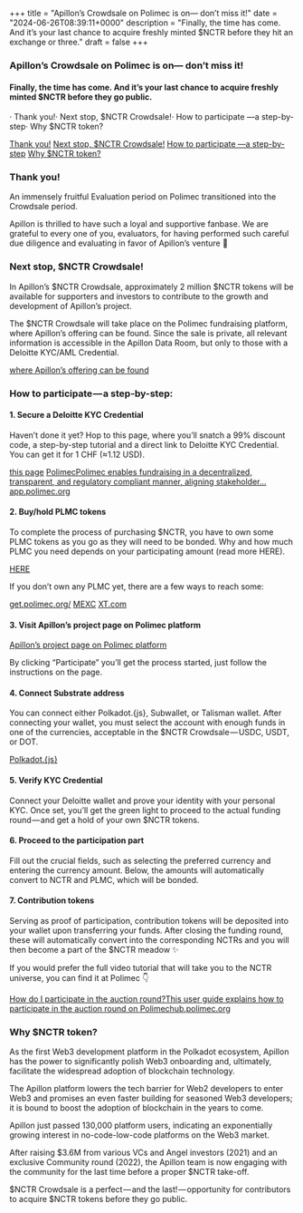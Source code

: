 +++
title = "Apillon’s Crowdsale on Polimec is on— don’t miss it!"
date = "2024-06-26T08:39:11+0000"
description = "Finally, the time has come. And it’s your last chance to acquire freshly minted $NCTR before they hit an exchange or three."
draft = false
+++

### Apillon’s Crowdsale on Polimec is on— don’t miss it!


#### Finally, the time has come. And it’s your last chance to acquire freshly minted $NCTR before they go public.


· Thank you!· Next stop, $NCTR Crowdsale!· How to participate —a step-by-step· Why $NCTR token?

[Thank you!](#60f4)
[Next stop, $NCTR Crowdsale!](#ac41)
[How to participate —a step-by-step](#7d15)
[Why $NCTR token?](#0a3f)

### Thank you!


An immensely fruitful Evaluation period on Polimec transitioned into the Crowdsale period.


Apillon is thrilled to have such a loyal and supportive fanbase. We are grateful to every one of you, evaluators, for having performed such careful due diligence and evaluating in favor of Apillon’s venture 🙏


### Next stop, $NCTR Crowdsale!


In Apillon’s $NCTR Crowdsale, approximately 2 million $NCTR tokens will be available for supporters and investors to contribute to the growth and development of Apillon’s project.


The $NCTR Crowdsale will take place on the Polimec fundraising platform, where Apillon’s offering can be found. Since the sale is private, all relevant information is accessible in the Apillon Data Room, but only to those with a Deloitte KYC/AML Credential.

[where Apillon’s offering can be found](https://app.polimec.org/project/sEypaBabuUjevfEoRyls)

### How to participate — a step-by-step:


#### 1. Secure a Deloitte KYC Credential


Haven’t done it yet? Hop to this page, where you’ll snatch a 99% discount code, a step-by-step tutorial and a direct link to Deloitte KYC Credential. You can get it for 1 CHF (≈1.12 USD).

[this page](https://app.polimec.org/)
[PolimecPolimec enables fundraising in a decentralized, transparent, and regulatory compliant manner, aligning stakeholder…app.polimec.org](https://app.polimec.org/)

#### 2. Buy/hold PLMC tokens


To complete the process of purchasing $NCTR, you have to own some PLMC tokens as you go as they will need to be bonded. Why and how much PLMC you need depends on your participating amount (read more HERE).

[HERE](https://hub.polimec.org/learn/funding-process/funding-round#multipliers-and-vesting-periods)

If you don’t own any PLMC yet, there are a few ways to reach some:

[get.polimec.org/](https://get.polimec.org/)
[MEXC](https://www.mexc.com/how-to-buy/PLMC)
[XT.com](https://www.xt.com/en/trade/plmc_usdt)

#### 3. Visit Apillon’s project page on Polimec platform

[Apillon’s project page on Polimec platform](https://app.polimec.org/project/sEypaBabuUjevfEoRyls)

By clicking “Participate” you’ll get the process started, just follow the instructions on the page.


#### 4. Connect Substrate address


You can connect either Polkadot.{js}, Subwallet, or Talisman wallet. After connecting your wallet, you must select the account with enough funds in one of the currencies, acceptable in the $NCTR Crowdsale — USDC, USDT, or DOT.

[Polkadot.{js}](https://hub.polimec.org/user-guides/general/connect-to-polkadot-js?track=For+Participants)

#### 5. Verify KYC Credential


Connect your Deloitte wallet and prove your identity with your personal KYC. Once set, you’ll get the green light to proceed to the actual funding round — and get a hold of your own $NCTR tokens.


#### 6. Proceed to the participation part


Fill out the crucial fields, such as selecting the preferred currency and entering the currency amount. Below, the amounts will automatically convert to NCTR and PLMC, which will be bonded.


#### 7. Contribution tokens


Serving as proof of participation, contribution tokens will be deposited into your wallet upon transferring your funds. After closing the funding round, these will automatically convert into the corresponding NCTRs and you will then become a part of the $NCTR meadow ✨


If you would prefer the full video tutorial that will take you to the NCTR universe, you can find it at Polimec 👇

[How do I participate in the auction round?This user guide explains how to participate in the auction round on Polimechub.polimec.org](https://hub.polimec.org/user-guides/funding-round/how-do-i-participate-auction-round)

### Why $NCTR token?


As the first Web3 development platform in the Polkadot ecosystem, Apillon has the power to significantly polish Web3 onboarding and, ultimately, facilitate the widespread adoption of blockchain technology.


The Apillon platform lowers the tech barrier for Web2 developers to enter Web3 and promises an even faster building for seasoned Web3 developers; it is bound to boost the adoption of blockchain in the years to come.


Apillon just passed 130,000 platform users, indicating an exponentially growing interest in no-code-low-code platforms on the Web3 market.


After raising $3.6M from various VCs and Angel investors (2021) and an exclusive Community round (2022), the Apillon team is now engaging with the community for the last time before a proper $NCTR take-off.


$NCTR Crowdsale is a perfect — and the last! — opportunity for contributors to acquire $NCTR tokens before they go public.

